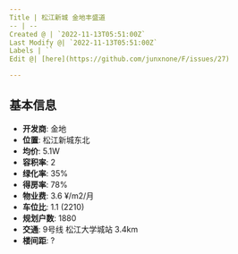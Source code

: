 ```yaml
---
Title | 松江新城 金地丰盛道
-- | --
Created @ | `2022-11-13T05:51:00Z`
Last Modify @| `2022-11-13T05:51:00Z`
Labels | ``
Edit @| [here](https://github.com/junxnone/F/issues/27)

---
```

## 基本信息

- **开发商**: 金地
- **位置**: 松江新城东北
- **均价**: 5.1W
- **容积率**:  2
- **绿化率**: 35%
- **得房率**: 78%
- **物业费**: 3.6 ¥/m2/月
- **车位比**: 1.1 (2210)
- **规划户数**: 1880
- **交通**:  9号线 松江大学城站 3.4km
- **楼间距**: ?
